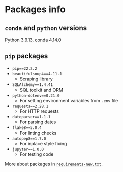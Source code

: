 # Packages info

##  `conda` and `python` versions

Python 3.9.13, conda 4.14.0

## `pip` packages

* `pip==22.2.2`
* `beautifulsoup4==4.11.1`
    * Scraping library
* `SQLAlchemy==1.4.41`
    * SQL toolkit and ORM
* `python-dotenv==0.21.0`
    * For setting environment variables from `.env` file
* `requests==2.28.1`
    * For HTTP requests
* `dateparser==1.1.1`
    * For parsing dates
* `flake8==5.0.4`
    * For linting checks
* `autopep8==1.7.0`
    * For inplace style fixing
* `jupyter==1.0.0`
    * For testing code


More about packages in [`requirements-new.txt`](./requirements-new.txt).

